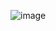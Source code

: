 ![image](https://github.com/pedrocoronel/config-vscode/assets/117082302/9a7a9d3a-40eb-436c-ad95-5c2edc8f34fe)
